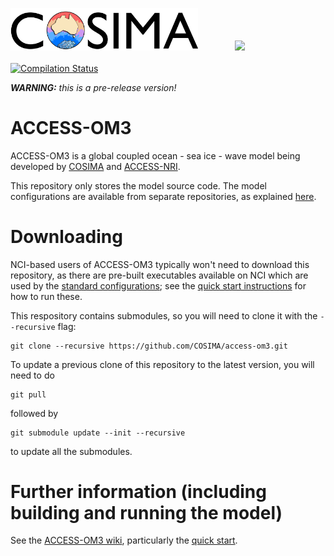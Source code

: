 <img src="https://github.com/COSIMA/logo/blob/master/png/logo_word.png" width="300"/>&nbsp;&nbsp;&nbsp;&nbsp;&nbsp;&nbsp;&nbsp;&nbsp;&nbsp;&nbsp;&nbsp;&nbsp;&nbsp;&nbsp;&nbsp;<img src="https://www.access-nri.org.au/wp-content/themes/accessnri/images/logos/access_logo_rgb.svg" width="200"/>
<br/> <br/>
[![Compilation Status](https://github.com/COSIMA/access-om3/actions/workflows/compilation.yml/badge.svg)](https://github.com/COSIMA/access-om3/actions/workflows/compilation.yml)

<i><b>WARNING:</b> this is a pre-release version!</i>

# ACCESS-OM3

ACCESS-OM3 is a global coupled ocean - sea ice - wave model being developed by [COSIMA](http://www.cosima.org.au) and [ACCESS-NRI](https://www.access-nri.org.au/). 

This repository only stores the model source code. The model configurations are available from separate repositories, as explained [here](https://github.com/COSIMA/access-om3/wiki/Configurations#cmeps-coupled-configurations).

# Downloading

NCI-based users of ACCESS-OM3 typically won't need to download this repository, as there are pre-built executables available on NCI which are used by the [standard configurations](https://github.com/COSIMA/access-om3/wiki/Configurations#cmeps-coupled-configurations); see the [quick start instructions](https://github.com/COSIMA/access-om3/wiki/Quick-start) for how to run these.

This respository contains submodules, so you will need to clone it with the `--recursive` flag:
```
git clone --recursive https://github.com/COSIMA/access-om3.git
```

To update a previous clone of this repository to the latest version, you will need to do 
```
git pull
```
followed by
```
git submodule update --init --recursive
```
to update all the submodules.

# Further information (including building and running the model)

See the [ACCESS-OM3 wiki](https://github.com/COSIMA/access-om3/wiki), particularly the [quick start](https://github.com/COSIMA/access-om3/wiki/Quick-start).
